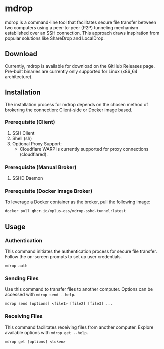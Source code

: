 # mdrop

mdrop is a command-line tool that facilitates secure file transfer between two computers using a peer-to-peer (P2P) tunneling mechanism established over an SSH connection. This approach draws inspiration from popular solutions like ShareDrop and LocalDrop.

## Download

Currently, mdrop is available for download on the GitHub Releases page. Pre-built binaries are currently only supported for Linux (x86_64 architecture).

## Installation

The installation process for mdrop depends on the chosen method of brokering the connection: Client-side or Docker image based.

### Prerequisite (Client)
1. SSH Client
2. Shell (sh)
3. Optional Proxy Support:
   - Cloudflare WARP is currently supported for proxy connections (cloudflared).

### Prerequisite (Manual Broker)
1. SSHD Daemon

### Prerequisite (Docker Image Broker)
To leverage a Docker container as the broker, pull the following image:
```sh
docker pull ghcr.io/mplus-oss/mdrop-sshd-tunnel:latest
```

## Usage

### Authentication
This command initiates the authentication process for secure file transfer. Follow the on-screen prompts to set up user credentials.
```
mdrop auth
```

### Sending Files
Use this command to transfer files to another computer. Options can be accessed with `mdrop send --help`.
```
mdrop send [options] <file1> [file2] [file3] ...
```

### Receiving Files
This command facilitates receiving files from another computer. Explore available options with `mdrop get --help`.
```
mdrop get [options] <token>
```
